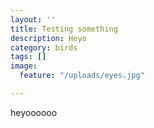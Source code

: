 ```yaml
---
layout: ''
title: Testing something
description: Heyo
category: birds
tags: []
image:
  feature: "/uploads/eyes.jpg"

---
```

heyoooooo